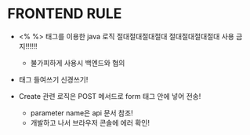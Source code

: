 # FRONTEND RULE

- <% %> 태그를 이용한 java 로직 절대절대절대절대 절대절대절대절대 사용 금지!!!!!!
  - 불가피하게 사용시 백엔드와 협의

- 태그 들여쓰기 신경쓰기!
- Create 관련 로직은 POST 메서드로 form 태그 안에 넣어 전송!
  - parameter name은 api 문서 참조!
  - 개발하고 나서 브라우저 콘솔에 에러 확인!